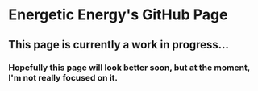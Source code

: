 <!DOCTYPE html>

<html>
  <head>
  </head>
  
  <body>
    <h1>Energetic Energy's GitHub Page</h1>
    <h2>This page is currently a work in progress...</h2>
    <h3>Hopefully this page will look better soon, but at the moment, I'm not really focused on it.</h3>
  </body>
</html>
